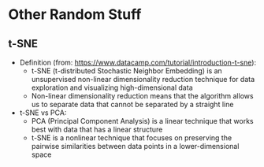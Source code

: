 # Other Random Stuff

## t-SNE

- Definition (from: https://www.datacamp.com/tutorial/introduction-t-sne):
    - t-SNE (t-distributed Stochastic Neighbor Embedding) is an unsupervised non-linear dimensionality reduction technique for data exploration and visualizing high-dimensional data
    - Non-linear dimensionality reduction means that the algorithm allows us to separate data that cannot be separated by a straight line
- t-SNE vs PCA:
     - PCA (Principal Component Analysis) is a linear technique that works best with data that has a linear structure
     - t-SNE is a nonlinear technique that focuses on preserving the pairwise similarities between data points in a lower-dimensional space